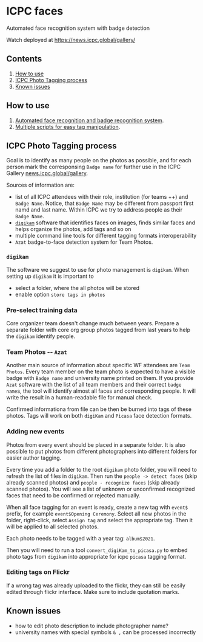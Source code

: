 # ICPC faces
Automated face recognition system with badge detection

Watch deployed at https://news.icpc.global/gallery/

## Contents
1. [How to use](#how-to-use)
2. [ICPC Photo Tagging process](#icpc-photo-tagging-process)
3. [Known issues](#known-issues)

## How to use
1. [Automated face recognition and badge recognition system](teams_recognition/README.md).
2. [Multiple scripts for easy tag manipulation](tags/README.md).

## ICPC Photo Tagging process

Goal is to identify as many people on the photos as possible, and for each person mark the corresponsing `Badge name` for further use in the ICPC Gallery [news.icpc.global/gallery](https://news.icpc.global/gallery).

Sources of information are:
* list of all ICPC attendees with their role, institution (for teams ++) and `Badge Name`. Notice, that `Badge Name` may be different from passport first namd and last name. Within ICPC we try to address people as their `Badge Name`.
* [`digikam`](https://www.digikam.org) software that identifies faces on images, finds similar faces and helps organize the photos, add tags and so on
* multiple command line tools for different tagging formats interoperability
* `Azat` badge-to-face detection system for Team Photos.

### `digikam`

The software we suggest to use for photo management is `digikam`. 
When setting up `digikam` it is important to 
* select a folder, where the all photos will be stored
* enable option `store tags in photos`

### Pre-select training data

Core organizer team doesn't change much between years. Prepare a separate folder with core org group photos tagged from last years to help the `digikam` identify people.

### Team Photos -- `Azat`

Another main source of information about specific WF attendees are `Team Photos`. Every team member on the team photo is expected to have a visible badge with `Badge name` and university name printed on them. If you provide `Azat` software with the list of all team members and their correct `badge name`s, the tool will identify almost all faces and corresponding people. It will write the result in a human-readable file for manual check.

Confirmed informationa from file can be then be burned into tags of these photos. Tags will work on both `digiKam` and `Picasa` face detection formats. 

### Adding new events

Photos from every event should be placed in a separate folder. It is also possible to put photos from different photographers into different folders for easier author tagging.

Every time you add a folder to the root `digikam` photo folder, you will need to refresh the list of files in `digikam`. Then run the `people -> detect faces` (skip already scanned photos) and `people - recognize faces` (skip already scanned photos). You will see a list of unknown or unconfirmed recognized faces that need to be confirmed or rejected manually.

When all face tagging for an event is ready, create a new tag with `event$` prefix, for example `event$Opening Ceremony`. Select all new photos in the folder, right-click, select `Assign tag` and select the appropriate tag. Then it will be applied to all selected photos.

Each photo needs to be tagged with a year tag: `album$2021`. 

Then you will need to run a tool `convert_digiKam_to_picasa.py` to embed photo tags from `digikam` into appropriate for icpc `picasa` tagging format.

### Editing tags on Flickr

If a wrong tag was already uploaded to the flickr, they can still be easily edited through flickr interface. Make sure to include quotation marks.

## Known issues
* how to edit photo description to include photographer name?
* university names with special symbols `& ,` can be processed incorrectly
